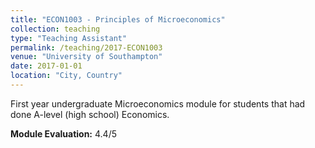 ```yaml
---
title: "ECON1003 - Principles of Microeconomics"
collection: teaching
type: "Teaching Assistant"
permalink: /teaching/2017-ECON1003
venue: "University of Southampton"
date: 2017-01-01
location: "City, Country"
---
```


First year undergraduate Microeconomics module for students that had done A-level (high school) Economics.

**Module Evaluation:** 4.4/5

